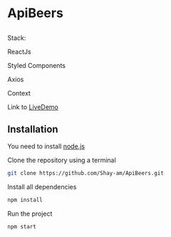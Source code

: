 # ApiBeers

##

Stack:

ReactJs

Styled Components

Axios

Context


Link to [LiveDemo](https://optimistic-hopper-c07ee8.netlify.app)



## Installation

You need to install [node.js](https://nodejs.org/en/download/)

Clone the repository using a terminal

```bash
git clone https://github.com/Shay-am/ApiBeers.git
```
Install all dependencies

```bash
npm install
```

Run the project

```bash
npm start
```





  



